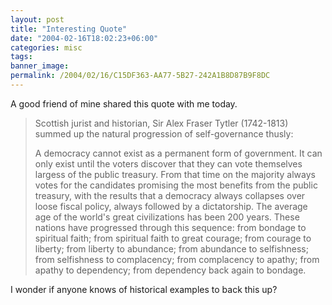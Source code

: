 ```yaml
---
layout: post
title: "Interesting Quote"
date: "2004-02-16T18:02:23+06:00"
categories: misc 
tags: 
banner_image: 
permalink: /2004/02/16/C15DF363-AA77-5B27-242A1B8D87B9F8DC
---
```


A good friend of mine shared this quote with me today.

<blockquote>
Scottish jurist and historian, Sir Alex Fraser Tytler (1742-1813) summed up the natural progression of self-governance thusly:

  A democracy cannot exist as a permanent form of government. It can only exist until the voters discover that they can vote themselves largess of the public treasury. From that time on the majority always votes for the candidates promising the most benefits from the public treasury, with the results that a democracy always collapses over loose fiscal policy, always followed by a dictatorship. The average age of the world's great civilizations has been 200 years. These nations have progressed through this
sequence: from bondage to spiritual faith; from spiritual faith to great courage; from courage to liberty; from liberty to abundance; from abundance to selfishness; from selfishness to complacency; from complacency to apathy; from apathy to dependency; from dependency back again to bondage.
</blockquote>

I wonder if anyone knows of historical examples to back this up?